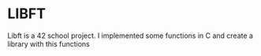 # LIBFT
Libft is a 42 school project.
I implemented some functions in C and create a library with this functions
